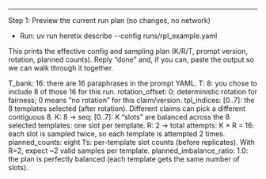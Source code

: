 






****************************
Step 1: Preview the current run plan (no changes, no network)

- Run: uv run heretix describe --config runs/rpl_example.yaml

This prints the effective config and sampling plan (K/R/T, prompt version, rotation, planned counts). Reply “done” and, if you can, paste the output so
we can walk through it together.

T_bank: 16: there are 16 paraphrases in the prompt YAML.
T: 8: you chose to include 8 of those 16 for this run.
rotation_offset: 0: deterministic rotation for fairness; 0 means “no rotation” for this claim/version.
tpl_indices: [0..7]: the 8 templates selected (after rotation). Different claims can pick a different contiguous 8.
K: 8 → seq: [0..7]: K “slots” are balanced across the 8 selected templates: one slot per template.
R: 2 → total attempts: K × R = 16: each slot is sampled twice, so each template is attempted 2 times.
planned_counts: eight 1’s: per-template slot counts (before replicates). With R=2, expect ~2 valid samples per template.
planned_imbalance_ratio: 1.0: the plan is perfectly balanced (each template gets the same number of slots).